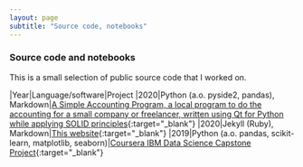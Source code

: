 ```yaml
---
layout: page
subtitle: "Source code, notebooks"
---
```


### Source code and notebooks

This is a small selection of public source code that I worked on.

|Year|Language/software|Project
|2020|Python (a.o. pyside2, pandas), Markdown|[A Simple Accounting Program, a local program to do the accounting for a small company or freelancer, written using Qt for Python while applying SOLID principles](https://github.com/haroldmeerwaldt/a_simple_accounting_program){:target="_blank"}
|2020|Jekyll (Ruby), Markdown|[This website](https://github.com/haroldmeerwaldt/haroldmeerwaldt.github.io){:target="_blank"}
|2019|Python (a.o. pandas, scikit-learn, matplotlib, seaborn)|[Coursera IBM Data Science Capstone Project](https://github.com/haroldmeerwaldt/Coursera_Capstone/blob/master/Capstone%20Project:%20Final%20Assignment.ipynb){:target="_blank"}
